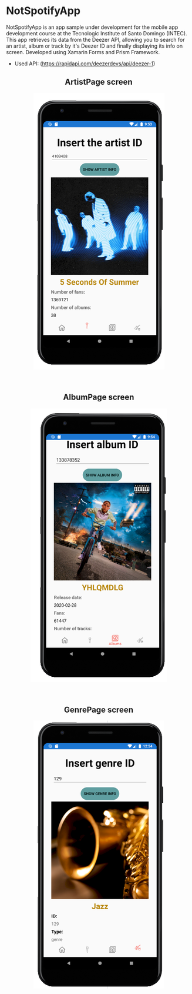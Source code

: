 # NotSpotifyApp

NotSpotifyApp is an app sample under development for the mobile app development course at the Tecnologic Institute of Santo Domingo (INTEC). This app retrieves its data from the Deezer API, allowing you to search for an artist, album or track by it's Deezer ID and finally displaying its info on screen. Developed using Xamarin Forms and Prism Framework. 

- Used API: (https://rapidapi.com/deezerdevs/api/deezer-1)
 
<h2 style="text-align: center;"><strong>ArtistPage screen</strong></h2>
<p align="center"><img src="ArtistPageCapture.PNG" /></p>
<br> 
<h2 style="text-align: center;"><strong>AlbumPage screen</strong></h2>
<p align="center"><img src="AlbumPageCapture.PNG"/></p>
<br> 
<h2 style="text-align: center;"><strong>GenrePage screen</strong></h2>
<p align="center"><img src="GenrePageCapture.PNG"/></p>


 
